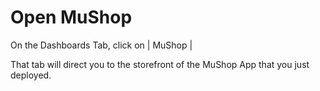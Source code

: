 # Open MuShop

On the Dashboards Tab, click on | MuShop |

That tab will direct you to the storefront of the MuShop App that you just deployed.
